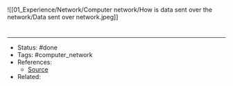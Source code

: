# 
![[01_Experience/Network/Computer network/How is data sent over the network/Data sent over network.jpeg]]
#
---
- Status: #done
- Tags: #computer_network 
- References:
	- [Source](https://twitter.com/alexxubyte/status/1592193892530589696)
- Related:
